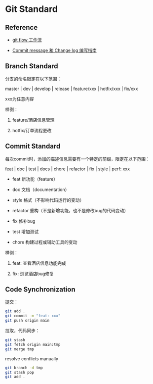 # Git Standard

## Reference

- [git flow 工作流](https://github.com/xirong/my-git/blob/master/git-workflow-tutorial.md#23-gitflow工作流)

- [Commit message 和 Change log 编写指南](http://www.ruanyifeng.com/blog/2016/01/commit_message_change_log.html)

## Branch Standard

分支的命名限定在以下范围：

master | dev | develop | release | feature/xxx | hotfix/xxx | fix/xxx

xxx为任意内容

样例：

1. feature/酒店信息管理

2. hotfix/订单流程更改 

## Commit Standard

每次commit时，添加的描述信息需要有一个特定的前缀，限定在以下范围：

feat | doc | test | docs | chore | refactor | fix | style | perf: xxx

- feat 新功能（feature）

- doc 文档（documentation）

- style 格式（不影响代码运行的变动）

- refactor 重构（不是新增功能，也不是修改bug的代码变动）

- fix 修补bug

- test 增加测试

- chore 构建过程或辅助工具的变动

样例：

1. feat: 查看酒店信息功能完成

2. fix: 浏览酒店bug修复

## Code Synchronization

提交：

```bash
git add .
git commit -m "feat: xxx"
git push origin main
```

拉取，代码同步：

```bash
git stash
git fetch origin main:tmp
git merge tmp
```

resolve conflicts manually

```bash
git branch -d tmp
git stash pop
git add .
```
